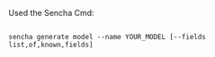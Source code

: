 Used the Sencha Cmd:

<pre><code>
sencha generate model --name YOUR_MODEL [--fields list,of,known,fields]
</code></pre>
